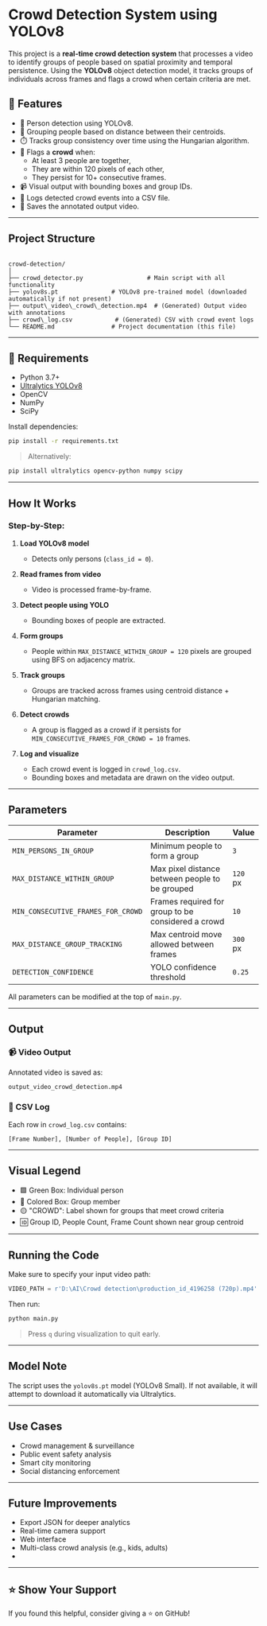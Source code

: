 # Crowd Detection System using YOLOv8

This project is a **real-time crowd detection system** that processes a video to identify groups of people based on spatial proximity and temporal persistence. Using the **YOLOv8** object detection model, it tracks groups of individuals across frames and flags a crowd when certain criteria are met.

## 📌 Features

- 🎯 Person detection using YOLOv8.
- 👥 Grouping people based on distance between their centroids.
- ⏱️ Tracks group consistency over time using the Hungarian algorithm.
- 🚨 Flags a **crowd** when:
  - At least 3 people are together,
  - They are within 120 pixels of each other,
  - They persist for 10+ consecutive frames.
- 📹 Visual output with bounding boxes and group IDs.
- 📁 Logs detected crowd events into a CSV file.
- 💾 Saves the annotated output video.

---

## Project Structure

```

crowd-detection/
│
├── crowd_detector.py                  # Main script with all functionality
├── yolov8s.pt               # YOLOv8 pre-trained model (downloaded automatically if not present)
├── output\_video\_crowd\_detection.mp4  # (Generated) Output video with annotations
├── crowd\_log.csv            # (Generated) CSV with crowd event logs
└── README.md                # Project documentation (this file)

````

---

## 🔧 Requirements

- Python 3.7+
- [Ultralytics YOLOv8](https://docs.ultralytics.com/)
- OpenCV
- NumPy
- SciPy

Install dependencies:

```bash
pip install -r requirements.txt
````

> Alternatively:

```bash
pip install ultralytics opencv-python numpy scipy
```

---

## How It Works

### Step-by-Step:

1. **Load YOLOv8 model**

   * Detects only persons (`class_id = 0`).
2. **Read frames from video**

   * Video is processed frame-by-frame.
3. **Detect people using YOLO**

   * Bounding boxes of people are extracted.
4. **Form groups**

   * People within `MAX_DISTANCE_WITHIN_GROUP = 120` pixels are grouped using BFS on adjacency matrix.
5. **Track groups**

   * Groups are tracked across frames using centroid distance + Hungarian matching.
6. **Detect crowds**

   * A group is flagged as a crowd if it persists for `MIN_CONSECUTIVE_FRAMES_FOR_CROWD = 10` frames.
7. **Log and visualize**

   * Each crowd event is logged in `crowd_log.csv`.
   * Bounding boxes and metadata are drawn on the video output.

---

## Parameters

| Parameter                          | Description                                        | Value    |
| ---------------------------------- | -------------------------------------------------- | -------- |
| `MIN_PERSONS_IN_GROUP`             | Minimum people to form a group                     | `3`      |
| `MAX_DISTANCE_WITHIN_GROUP`        | Max pixel distance between people to be grouped    | `120` px |
| `MIN_CONSECUTIVE_FRAMES_FOR_CROWD` | Frames required for group to be considered a crowd | `10`     |
| `MAX_DISTANCE_GROUP_TRACKING`      | Max centroid move allowed between frames           | `300` px |
| `DETECTION_CONFIDENCE`             | YOLO confidence threshold                          | `0.25`   |

All parameters can be modified at the top of `main.py`.

---

##  Output

### 📹 Video Output

Annotated video is saved as:

```
output_video_crowd_detection.mp4
```

### 📄 CSV Log

Each row in `crowd_log.csv` contains:

```
[Frame Number], [Number of People], [Group ID]
```

---

## Visual Legend

* 🟩 Green Box: Individual person
* 🔲 Colored Box: Group member
* 🟡 "CROWD": Label shown for groups that meet crowd criteria
* 🆔 Group ID, People Count, Frame Count shown near group centroid

---

## Running the Code

Make sure to specify your input video path:

```python
VIDEO_PATH = r'D:\AI\Crowd detection\production_id_4196258 (720p).mp4'
```

Then run:

```bash
python main.py
```

> Press `q` during visualization to quit early.

---

## Model Note

The script uses the `yolov8s.pt` model (YOLOv8 Small). If not available, it will attempt to download it automatically via Ultralytics.

---

## Use Cases

* Crowd management & surveillance
* Public event safety analysis
* Smart city monitoring
* Social distancing enforcement

---

## Future Improvements

* Export JSON for deeper analytics
* Real-time camera support
* Web interface
* Multi-class crowd analysis (e.g., kids, adults)
* 

---

## ⭐️ Show Your Support

If you found this helpful, consider giving a ⭐️ on GitHub!

```
